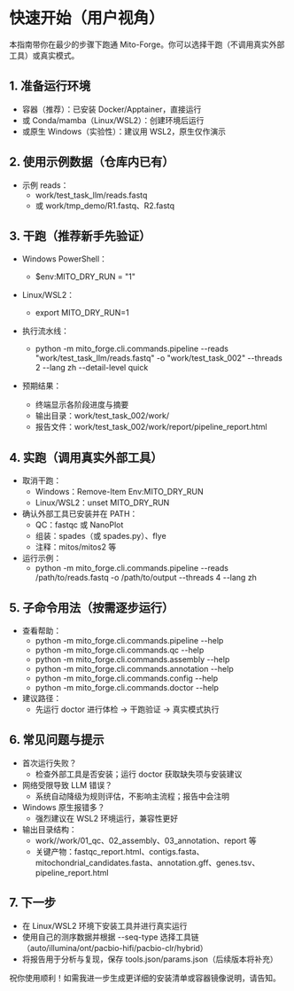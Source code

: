 # 快速开始（用户视角）

本指南带你在最少的步骤下跑通 Mito-Forge。你可以选择干跑（不调用真实外部工具）或真实模式。

## 1. 准备运行环境

- 容器（推荐）：已安装 Docker/Apptainer，直接运行
- 或 Conda/mamba（Linux/WSL2）：创建环境后运行
- 或原生 Windows（实验性）：建议用 WSL2，原生仅作演示

## 2. 使用示例数据（仓库内已有）

- 示例 reads：
  - work/test_task_llm/reads.fastq
  - 或 work/tmp_demo/R1.fastq、R2.fastq

## 3. 干跑（推荐新手先验证）

- Windows PowerShell：
  - $env:MITO_DRY_RUN = "1"
- Linux/WSL2：
  - export MITO_DRY_RUN=1

- 执行流水线：
  - python -m mito_forge.cli.commands.pipeline --reads "work/test_task_llm/reads.fastq" -o "work/test_task_002" --threads 2 --lang zh --detail-level quick

- 预期结果：
  - 终端显示各阶段进度与摘要
  - 输出目录：work/test_task_002/work/
  - 报告文件：work/test_task_002/work/report/pipeline_report.html

## 4. 实跑（调用真实外部工具）

- 取消干跑：
  - Windows：Remove-Item Env:MITO_DRY_RUN
  - Linux/WSL2：unset MITO_DRY_RUN
- 确认外部工具已安装并在 PATH：
  - QC：fastqc 或 NanoPlot
  - 组装：spades（或 spades.py）、flye
  - 注释：mitos/mitos2 等
- 运行示例：
  - python -m mito_forge.cli.commands.pipeline --reads /path/to/reads.fastq -o /path/to/output --threads 4 --lang zh

## 5. 子命令用法（按需逐步运行）

- 查看帮助：
  - python -m mito_forge.cli.commands.pipeline --help
  - python -m mito_forge.cli.commands.qc --help
  - python -m mito_forge.cli.commands.assembly --help
  - python -m mito_forge.cli.commands.annotation --help
  - python -m mito_forge.cli.commands.config --help
  - python -m mito_forge.cli.commands.doctor --help
- 建议路径：
  - 先运行 doctor 进行体检 → 干跑验证 → 真实模式执行

## 6. 常见问题与提示

- 首次运行失败？
  - 检查外部工具是否安装；运行 doctor 获取缺失项与安装建议
- 网络受限导致 LLM 错误？
  - 系统自动降级为规则评估，不影响主流程；报告中会注明
- Windows 原生报错多？
  - 强烈建议在 WSL2 环境运行，兼容性更好
- 输出目录结构：
  - work/<task>/work/01_qc、02_assembly、03_annotation、report 等
  - 关键产物：fastqc_report.html、contigs.fasta、mitochondrial_candidates.fasta、annotation.gff、genes.tsv、pipeline_report.html

## 7. 下一步

- 在 Linux/WSL2 环境下安装工具并进行真实运行
- 使用自己的测序数据并根据 --seq-type 选择工具链（auto/illumina/ont/pacbio-hifi/pacbio-clr/hybrid）
- 将报告用于分析与复现，保存 tools.json/params.json（后续版本将补充）

祝你使用顺利！如需我进一步生成更详细的安装清单或容器镜像说明，请告知。